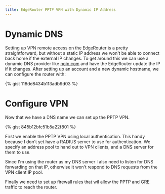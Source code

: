 ```yaml
---
title: EdgeRouter PPTP VPN with Dynamic IP Address
---
```


# Dynamic DNS
Setting up VPN remote access on the EdgeRouter is a pretty straightforward, but without a static IP address we won't be able to connect back home if the external IP changes. To get around this we can use a dynamic DNS provider like [noip.com](http://www.noip.com/) and have the EdgeRouter update the IP if it changes. After setting up an account and a new dynamic hostname, we can configure the router with:

{% gist 118de8434b113adb9d03 %}

# Configure VPN
Now that we have a DNS name we can set up the PPTP VPN.

{% gist 845b12bfc51b5a22f801 %}

First we enable the PPTP VPN using local authentication. This handy because I don't yet have a RADIUS server to use for authentication. We specify an address pool to hand out to VPN clients, and a DNS server for them to use. 

Since I'm using the router as my DNS server I also need to listen for DNS forwarding on that IP, otherwise it won't respond to DNS requests from the VPN client IP pool.

Finally we need to set up firewall rules that wil allow the PPTP and GRE traffic to reach the router.